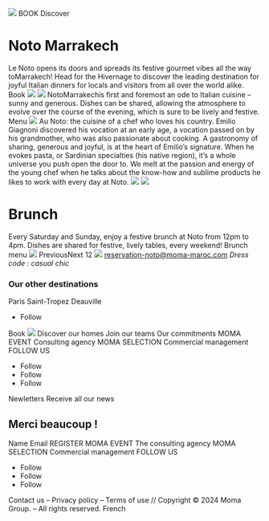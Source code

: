 ![](https://noto-marrakech.com/wp-content/uploads/2023/12/Noto-logo-white.png)
BOOK
Discover
# Noto Marrakech
Le Noto opens its doors and spreads its festive gourmet vibes all the way toMarrakech! Head for the Hivernage to discover the leading destination for joyful Italian dinners for locals and visitors from all over the world alike.
Book
![](https://noto-marrakech.com/wp-content/uploads/2023/12/Noto_marrakech_desserts.jpg)
![](https://noto-marrakech.com/wp-content/uploads/2023/12/Noto_Marrakech.jpg)
NotoMarrakechis first and foremost an ode to Italian cuisine – sunny and generous. Dishes can be shared, allowing the atmosphere to evolve over the course of the evening, which is sure to be lively and festive.
Menu
![](https://noto-marrakech.com/wp-content/uploads/2023/12/Noto_Marrakech.jpg)
Au Noto: the cuisine of a chef who loves his country.
Emilio Giagnoni discovered his vocation at an early age, a vocation passed on by his grandmother, who was also passionate about cooking. A gastronomy of sharing, generous and joyful, is at the heart of Emilio’s signature. When he evokes pasta, or Sardinian specialties (his native region), it’s a whole universe you push open the door to. We melt at the passion and energy of the young chef when he talks about the know-how and sublime products he likes to work with every day at Noto.
![](https://noto-marrakech.com/wp-content/uploads/2023/12/noto_marrakech_chef.jpg)
![](https://noto-marrakech.com/wp-content/uploads/2024/01/Noto_marrakech_brunch.png)
# Brunch
Every Saturday and Sunday, enjoy a festive brunch at Noto from 12pm to 4pm.
Dishes are shared for festive, lively tables, every weekend!
Brunch menu
![](https://noto-marrakech.com/wp-content/uploads/2024/01/Noto_marrakech_brunch.png)
PreviousNext
12
![](https://noto-marrakech.com/wp-content/uploads/2023/12/Logo-Noto.png)
reservation-noto@moma-maroc.com
_Dress code : casual chic_
### Our other destinations
Paris
Saint-Tropez
Deauville
  * Follow


Book
![](https://noto-marrakech.com/wp-content/uploads/2023/12/Logo-Moma-Group-Blanc.png)
Discover our homes
Join our teams
Our commitments
MOMA EVENT
Consulting agency
MOMA SELECTION
Commercial management
FOLLOW US
  * Follow
  * Follow
  * Follow


Newletters
Receive all our news
## Merci beaucoup !
Name
Email
REGISTER
MOMA EVENT
The consulting agency
MOMA SELECTION
Commercial management
FOLLOW US
  * Follow
  * Follow
  * Follow


Contact us – Privacy policy – Terms of use // Copyright © 2024 Moma Group. – All rights reserved.
French

